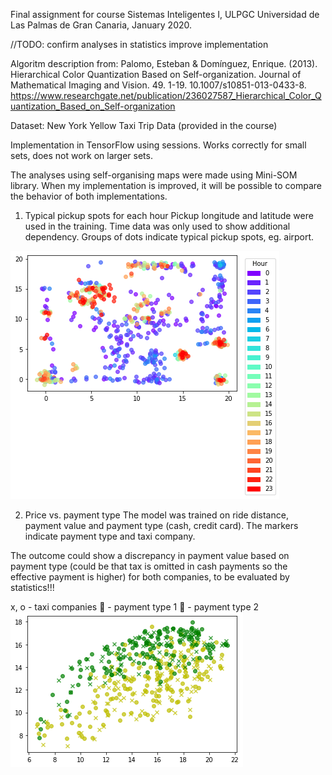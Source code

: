 Final assignment for course Sistemas Inteligentes I, ULPGC Universidad de Las Palmas de Gran Canaria, January 2020.

//TODO:
confirm analyses in statistics
improve implementation

Algoritm description from:
Palomo, Esteban & Domínguez, Enrique. (2013). Hierarchical Color Quantization Based on Self-organization. Journal of Mathematical Imaging and Vision. 49. 1-19. 10.1007/s10851-013-0433-8.
https://www.researchgate.net/publication/236027587_Hierarchical_Color_Quantization_Based_on_Self-organization

Dataset: New York Yellow Taxi Trip Data (provided in the course)

Implementation in TensorFlow using sessions. Works correctly for small sets, does not work on larger sets.

The analyses using self-organising maps were made using Mini-SOM library. When my implementation is improved, it will be possible to compare the behavior of both implementations.

1. Typical pickup spots for each hour
Pickup longitude and latitude were used in the training. Time data was only used to show additional dependency. Groups of dots indicate typical pickup spots, eg. airport.

![Typical pickup spots in each hour](./pickup_loc_hours.png)

2. Price vs. payment type
The model was trained on ride distance, payment value and payment type (cash, credit card). The markers indicate payment type and taxi company.

The outcome could show a discrepancy in payment value based on payment type (could be that tax is omitted in cash payments so the effective payment is higher) for both companies, to be evaluated by statistics!!!

x, o - taxi companies
&#x1F34F; - payment type 1
&#x1F49A; - payment type 2
![Price vs. payment type](./price.png)
